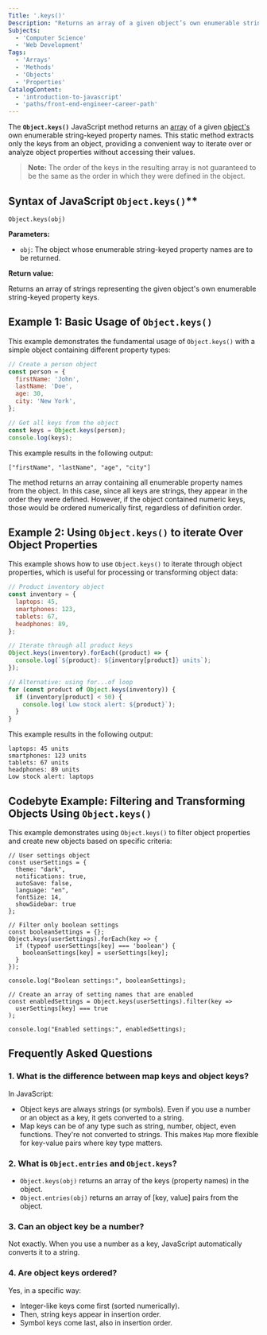 ```yaml
---
Title: '.keys()'
Description: "Returns an array of a given object’s own enumerable string-keyed property names."
Subjects:
  - 'Computer Science'
  - 'Web Development'
Tags:
  - 'Arrays'
  - 'Methods'
  - 'Objects'
  - 'Properties'
CatalogContent:
  - 'introduction-to-javascript'
  - 'paths/front-end-engineer-career-path'
---
```


The **`Object.keys()`** JavaScript method returns an [array](https://www.codecademy.com/resources/docs/javascript/arrays) of a given [object's](https://www.codecademy.com/resources/docs/javascript/objects) own enumerable string-keyed property names. This static method extracts only the keys from an object, providing a convenient way to iterate over or analyze object properties without accessing their values.

> **Note:** The order of the keys in the resulting array is not guaranteed to be the same as the order in which they were defined in the object.

## Syntax of JavaScript `Object.keys()`**

```pseudo
Object.keys(obj)
```

**Parameters:**

- `obj`: The object whose enumerable string-keyed property names are to be returned.

**Return value:**

Returns an array of strings representing the given object's own enumerable string-keyed property keys.

## Example 1: Basic Usage of `Object.keys()`

This example demonstrates the fundamental usage of `Object.keys()` with a simple object containing different property types:

```js
// Create a person object
const person = {
  firstName: 'John',
  lastName: 'Doe',
  age: 30,
  city: 'New York',
};

// Get all keys from the object
const keys = Object.keys(person);
console.log(keys);
```

This example results in the following output:

```shell
["firstName", "lastName", "age", "city"]
```

The method returns an array containing all enumerable property names from the object. In this case, since all keys are strings, they appear in the order they were defined. However, if the object contained numeric keys, those would be ordered numerically first, regardless of definition order.

## Example 2: Using `Object.keys()` to iterate Over Object Properties

This example shows how to use `Object.keys()` to iterate through object properties, which is useful for processing or transforming object data:

```js
// Product inventory object
const inventory = {
  laptops: 45,
  smartphones: 123,
  tablets: 67,
  headphones: 89,
};

// Iterate through all product keys
Object.keys(inventory).forEach((product) => {
  console.log(`${product}: ${inventory[product]} units`);
});

// Alternative: using for...of loop
for (const product of Object.keys(inventory)) {
  if (inventory[product] < 50) {
    console.log(`Low stock alert: ${product}`);
  }
}
```

This example results in the following output:

```shell
laptops: 45 units
smartphones: 123 units
tablets: 67 units
headphones: 89 units
Low stock alert: laptops
```

## Codebyte Example: Filtering and Transforming Objects Using `Object.keys()`

This example demonstrates using `Object.keys()` to filter object properties and create new objects based on specific criteria:

```codebyte/javascript
// User settings object
const userSettings = {
  theme: "dark",
  notifications: true,
  autoSave: false,
  language: "en",
  fontSize: 14,
  showSidebar: true
};

// Filter only boolean settings
const booleanSettings = {};
Object.keys(userSettings).forEach(key => {
  if (typeof userSettings[key] === 'boolean') {
    booleanSettings[key] = userSettings[key];
  }
});

console.log("Boolean settings:", booleanSettings);

// Create an array of setting names that are enabled
const enabledSettings = Object.keys(userSettings).filter(key =>
  userSettings[key] === true
);

console.log("Enabled settings:", enabledSettings);
```

## Frequently Asked Questions

### 1. What is the difference between map keys and object keys?

In JavaScript:

- Object keys are always strings (or symbols). Even if you use a number or an object as a key, it gets converted to a string.
- Map keys can be of any type such as string, number, object, even functions. They're not converted to strings. This makes `Map` more flexible for key-value pairs where key type matters.

### 2. What is `Object.entries` and `Object.keys`?

- `Object.keys(obj)` returns an array of the keys (property names) in the object.
- `Object.entries(obj)` returns an array of [key, value] pairs from the object.

### 3. Can an object key be a number?

Not exactly. When you use a number as a key, JavaScript automatically converts it to a string.

### 4. Are object keys ordered?

Yes, in a specific way:
- Integer-like keys come first (sorted numerically).
- Then, string keys appear in insertion order.
- Symbol keys come last, also in insertion order.
